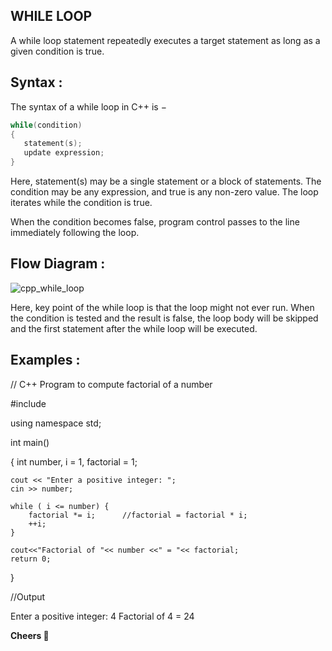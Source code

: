 ## WHILE LOOP

A while loop statement repeatedly executes a target statement as long as a given condition is true.

## Syntax :

The syntax of a while loop in C++ is −
````C++
while(condition) 
{
   statement(s);
   update expression;
}
````

Here, statement(s) may be a single statement or a block of statements. The condition may be any expression, and true is any non-zero value. The loop iterates while the condition is true.

When the condition becomes false, program control passes to the line immediately following the loop.

## Flow Diagram :

![cpp_while_loop](https://user-images.githubusercontent.com/35162705/47104631-85019680-d25f-11e8-83f5-975c9f7a0678.jpg)


Here, key point of the while loop is that the loop might not ever run. When the condition is tested and the result is false, the loop body will be skipped and the first statement after the while loop will be executed.

## Examples :
// C++ Program to compute factorial of a number

#include<iostream>
   
using namespace std;

int main() 

{
    int number, i = 1, factorial = 1;

    cout << "Enter a positive integer: ";
    cin >> number;
    
    while ( i <= number) {
        factorial *= i;      //factorial = factorial * i;
        ++i;
    }

    cout<<"Factorial of "<< number <<" = "<< factorial;
    return 0;
}

//Output

Enter a positive integer: 4
Factorial of 4 = 24

**Cheers :beers:**
